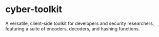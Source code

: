 # cyber-toolkit
A versatile, client-side toolkit for developers and security researchers, featuring a suite of encoders, decoders, and hashing functions.
